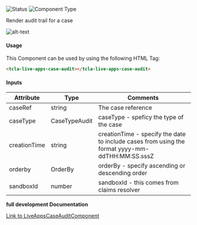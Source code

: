 
![Status][auto] ![Component Type][major] <!--Component Meta {"created_by":"Auto", "reviewed_by":"Auto", "last_modified_by":"Auto", "comment":"action drop down"} Component Meta -->


<p>Render audit trail for a case</p>

<p>  <img src="../live-apps-case-audit.png" alt="alt-text" class="img-responsive" title="Image"></p>



#### Usage


This Component can be used by using the following HTML Tag:

```html
<tcla-live-apps-case-audit></tcla-live-apps-case-audit>
```

#### Inputs

Attribute | Type | Comments
--- | --- | ---
caseRef | string | The case reference
caseType | CaseTypeAudit | caseType - speficy the type of the case
creationTime | string | creationTime - specify the date to include cases from using the format yyyy-mm-ddTHH:MM:SS.sssZ
orderby | OrderBy | orderBy - specify ascending or descending order
sandboxId | number | sandboxId - this comes from claims resolver


<b>full development Documentation</b>

[Link to LiveAppsCaseAuditComponent](https://tibcosoftware.github.io/TCSTK-Libdocs/libdocs/tc-liveapps-lib/components/LiveAppsCaseAuditComponent.html)


[auto]: https://img.shields.io/badge/Status-auto%20generated-lightgrey.svg?style=flat "auto generated"

[manually]: https://img.shields.io/badge/Status-manually%20created-yellow.svg?style=flat "manually created"

[draft]: https://img.shields.io/badge/Status-draft-red.svg?style=flat "draft"

[review]: https://img.shields.io/badge/Status-need%20review-yellowgreen.svg?style=flat "need review"

[review done]: https://img.shields.io/badge/Status-review%20done-green.svg?style=flat "review done"

[finalized]: https://img.shields.io/badge/Status-finalized-brightgreen.svg?style=flat "finalized"

[top]: https://img.shields.io/badge/Component%20Type-Top-blue.svg?style=flat "top Component"

[major]: https://img.shields.io/badge/Component%20Type-major%20Component-blue.svg?style=flat "major Component"

[minor]: https://img.shields.io/badge/Component%20Type-minor%20Component-blue.svg?style=flat "minor Component"


